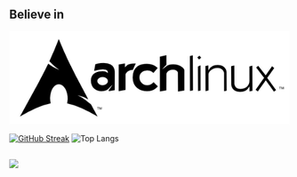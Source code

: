 ## Believe in
![Arch](arch.png)

[![GitHub Streak](http://github-readme-streak-stats.herokuapp.com?user=Aur0nd&theme=blux&hide_border=true)](https://git.io/streak-stats) 
![Top Langs](https://github-readme-stats.vercel.app/api/top-langs/?username=Aur0nd&theme=blue-green&hide=css,JavaScript,html,TypeScript)
## 
<img src="https://komarev.com/ghpvc/?username=Aur0nd">
